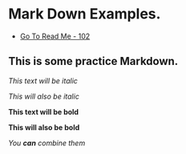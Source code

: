 # Mark Down Examples.

- [Go To Read Me - 102](/README.md)

## This is some practice Markdown.


*This text will be italic*

_This will also be italic_

**This text will be bold**

__This will also be bold__

_You **can** combine them_
